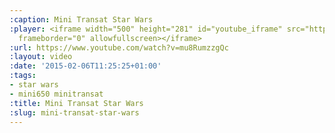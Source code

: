```yaml
---
:caption: Mini Transat Star Wars
:player: <iframe width="500" height="281" id="youtube_iframe" src="https://www.youtube.com/embed/mu8RumzzgQc?feature=oembed&amp;enablejsapi=1&amp;origin=https://safe.txmblr.com&amp;wmode=opaque"
  frameborder="0" allowfullscreen></iframe>
:url: https://www.youtube.com/watch?v=mu8RumzzgQc
:layout: video
:date: '2015-02-06T11:25:25+01:00'
:tags:
- star wars
- mini650 minitransat
:title: Mini Transat Star Wars
:slug: mini-transat-star-wars
---
```

